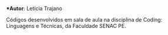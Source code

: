 <html>
<title>#senacclt2023-1 </title>

<b>*Autor</b>: Letícia Trajano

Códigos desenvolvidos em sala de aula na disciplina de Coding: Linguagens e Técnicas, da Faculdade SENAC PE.
</html>